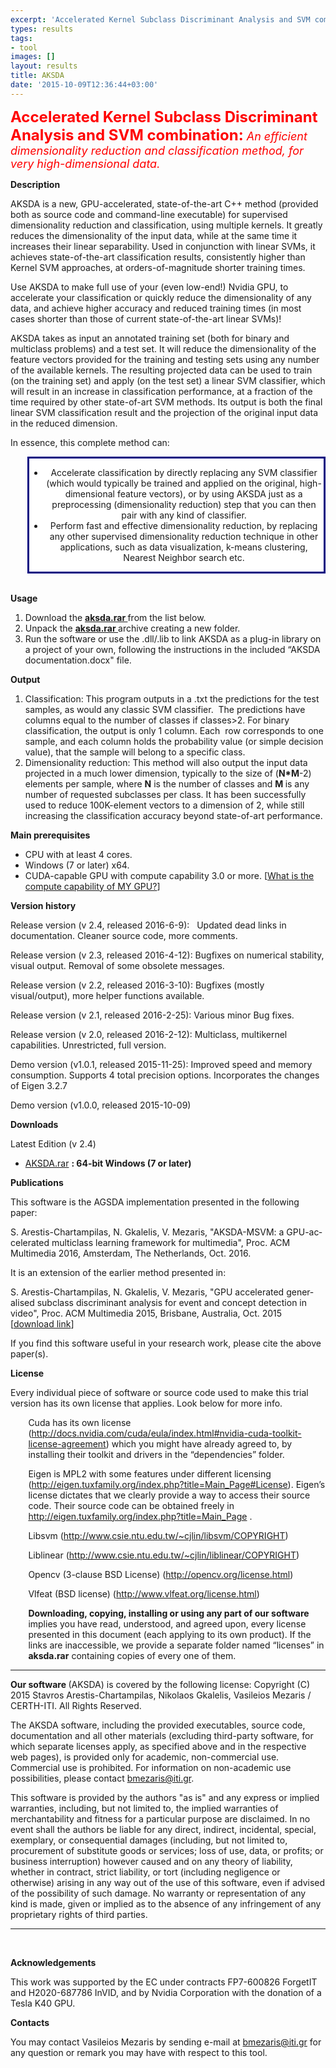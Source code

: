 ```yaml
---
excerpt: 'Accelerated Kernel Subclass Discriminant Analysis and SVM combination'
types: results
tags:
- tool
images: []
layout: results
title: AKSDA
date: '2015-10-09T12:36:44+03:00'
---
```

<p><font size="5" color="red"><strong>Accelerated Kernel Subclass Discriminant Analysis and SVM combination:</strong></font><em><font size="4" color="red"> An efficient dimensionality reduction and classification method, for very high-dimensional data.</font></em></p>
<p><strong>Description </strong></p>
<p>AKSDA is a new, GPU-accelerated, state-of-the-art C++ method (provided both as source code and command-line executable) for supervised dimensionality reduction and classification, using multiple kernels. It greatly reduces the dimensionality of the input data, while at the same time it increases their linear separability. Used in conjunction with linear SVMs, it achieves state-of-the-art classification results, consistently higher than Kernel SVM approaches, at orders-of-magnitude shorter training times.</p>
<p>Use AKSDA to make full use of your (even low-end!) Nvidia GPU, to accelerate your classification or quickly reduce the dimensionality of any data, and achieve higher accuracy and reduced training times (in most cases shorter than those of current state-of-the-art linear SVMs)!</p>
<p>AKSDA takes as input an annotated training set (both for binary and multiclass problems) and a test set. It will reduce the dimensionality of the feature vectors provided for the training and testing sets using any number of the available kernels. The resulting projected data can be used to train (on the training set) and apply (on the test set) a linear SVM classifier, which will result in an increase in classification performance, at a fraction of the time required by other state-of-art SVM methods. Its output is both the final linear SVM classification result and the projection of the original input data in the reduced dimension.</p>
<p>In essence, this complete method can:</p>
<div style="margin-left:20.5pt;background:#FFFFFF; border: 3px solid navy;text-align:center">
	<ul>
		<li>Accelerate classification by directly replacing any SVM classifier (which would typically be trained and applied on the original, high-dimensional feature vectors), or by using AKSDA just as a preprocessing (dimensionality reduction) step that you can then pair with any kind of classifier.</li>
		<li>Perform fast and effective dimensionality reduction, by replacing any other supervised dimensionality reduction technique in other applications, such as data visualization, k-means clustering, Nearest Neighbor search etc.</li>
	</ul>
</div>
<br>
<p><strong>Usage</strong></p>
<ol>
	<li>Download the <a href="#Downloads"><strong>aksda.rar </strong></a>from the list below.</li>
	<li>Unpack the <a href="#Downloads"><strong>aksda.rar </strong></a>archive creating a new folder.</li>
	<li>Run the software&nbsp;or use the .dll/.lib to link AKSDA as a plug-in library on a project of your own, following the instructions in the included “AKSDA documentation.docx" file.</li>
</ol>
<p><strong>Output</strong></p>
<ol>
	<li>Classification: This program outputs in a .txt the predictions for the test samples, as would any classic SVM classifier. &nbsp;The predictions have columns equal to the number of classes if classes&gt;2. For binary classification, the output is only 1 column. Each &nbsp;row corresponds to one sample, and each column holds the probability value (or simple decision value), that the sample will belong to a specific class.</li>
	<li>Dimensionality reduction: This method will also output the input data projected in a much lower dimension, typically to the size of (<strong>N*M</strong>-2) elements per sample, where <strong>Ν</strong> is the number of classes and <strong>M </strong>is any number of requested subclasses per class. It has been successfully used to reduce 100K-element vectors to a dimension of 2, while still increasing the classification accuracy beyond state-of-art performance.</li>
</ol>
<p><strong>Main prerequisites </strong></p>
<ul>
	<li>CPU with at least 4 cores.</li>
	<li>Windows (7 or later) x64.</li>
	<li>CUDA-capable GPU with compute capability 3.0 or more. [<a href="https://developer.nvidia.com/cuda-gpus">What is the compute capability of MY GPU?</a>]</li>
</ul>
<p><strong>Version history</strong></p>
<p>Release version (v 2.4, released 2016-6-9):&nbsp;&nbsp; Updated dead links in documentation. Cleaner source code, more comments.</p>
<p>Release version (v 2.3, released 2016-4-12): Bugfixes on numerical stability, visual output. Removal of some obsolete messages.</p>
<p>Release version (v 2.2, released 2016-3-10): Bugfixes (mostly visual/output), more helper functions available.</p>
<p>Release version (v 2.1, released 2016-2-25): Various minor Bug fixes.</p>
<p>Release version (v 2.0, released 2016-2-12): Multiclass, multikernel capabilities. Unrestricted, full version.</p>
<p>Demo version (v1.0.1, released 2015-11-25): Improved speed and memory consumption. Supports 4 total precision options. Incorporates the changes of Eigen 3.2.7</p>
<p>Demo version (v1.0.0, released 2015-10-09)</p>
<p><a name="Downloads"><strong>Downloads</strong></a></p>
<p>Latest Edition (v 2.4)</p>
<ul>
	<li><a href="http://mklab.iti.gr/files/AKSDAv2.4.rar">AKSDA.rar</a> <strong>: 64-bit Windows (7 or later)</strong></li>
</ul>
<p><strong>Publications </strong></p>
<p>This software is the AGSDA implementation presented in the following paper:</p>
<p><span lang="EN-US">S. Arestis-Chartampilas, N. Gkalelis, V. Mezaris, "AKSDA-MSVM: a GPU-accelerated multiclass learning framework for multimedia", Proc. ACM Multimedia 2016, Amsterdam, The Netherlands, Oct. 2016.</span></p>
<p>It is an extension of the earlier method presented in:</p>
<p><span lang="EN-US">S. Arestis-Chartampilas, N. Gkalelis, V. Mezaris, "GPU accelerated generalised subclass discriminant analysis for event and concept detection in video", Proc. ACM Multimedia 2015, Brisbane, Australia, Oct. 2015 </span>[<a href="http://www.iti.gr/~bmezaris/publications/mm15_preprint.pdf">download link</a>]</p>
<p>If you find this software useful in your research work, please cite the above paper(s).</p>
<p><strong>License </strong></p>
<p>Every individual piece of software or source code used to make this trial version has its own license that applies. Look below for more info.</p>
<p style="margin-left:21.3pt;">Cuda has its own license (<a href="http://docs.nvidia.com/cuda/eula/index.html#nvidia-cuda-toolkit-license-agreement">http://docs.nvidia.com/cuda/eula/index.html#nvidia-cuda-toolkit-license-agreement</a>) which you might have already agreed to, by installing their toolkit and drivers in the “dependencies” folder.</p>
<p style="margin-left:21.3pt;">Eigen is MPL2 with some features under different licensing (<a href="http://eigen.tuxfamily.org/index.php?title=Main_Page#License">http://eigen.tuxfamily.org/index.php?title=Main_Page#License</a>). Eigen’s license dictates that we clearly provide a way to access their source code. Their source code can be obtained freely in <a href="http://eigen.tuxfamily.org/index.php?title=Main_Page">http://eigen.tuxfamily.org/index.php?title=Main_Page</a> .</p>
<p style="margin-left:21.3pt;">Libsvm (<a href="http://www.csie.ntu.edu.tw/~cjlin/libsvm/COPYRIGHT">http://www.csie.ntu.edu.tw/~cjlin/libsvm/COPYRIGHT</a>)</p>
<p style="margin-left:21.3pt;">Liblinear (<a href="http://www.csie.ntu.edu.tw/~cjlin/liblinear/COPYRIGHT">http://www.csie.ntu.edu.tw/~cjlin/liblinear/COPYRIGHT</a>)</p>
<p style="margin-left:21.3pt;">Opencv (3-clause BSD License) (<a href="http://opencv.org/license.html">http://opencv.org/license.html</a>)</p>
<p style="margin-left:21.3pt;">Vlfeat (BSD license) (<a href="http://www.vlfeat.org/license.html">http://www.vlfeat.org/license.html</a>)</p>
<p style="margin-left:21.3pt;"><strong>Downloading, copying, installing or using any part of our software</strong> implies you have read, understood, and agreed upon, every license presented in this document (each applying to its own product). If the links are inaccessible, we provide a separate folder named “licenses” in <strong>aksda.rar</strong> containing copies of every one of them.</p>
<hr>
<p><strong>Our software </strong>(AKSDA) is covered by the <a>following license</a>: Copyright (C) 2015 Stavros Arestis-Chartampilas, Nikolaos Gkalelis, Vasileios Mezaris / CERTH-ITI. All Rights Reserved.</p>
<p>The AKSDA software, including the provided executables, source code, documentation and all other materials (excluding third-party software, for which separate licenses apply, as specified above and in the respective web pages), is provided only for academic, non-commercial use. Commercial use is prohibited. For information on non-academic use possibilities, please contact <a href="mailto:bmezaris@iti.gr">bmezaris@iti.gr</a>.&nbsp;</p>
<p>This software is provided by the authors "as is" and any express or implied warranties, including, but not limited to, the implied warranties of merchantability and fitness for a particular purpose are disclaimed. In no event shall the authors be liable for any direct, indirect, incidental, special, exemplary, or consequential damages (including, but not limited to, procurement of substitute goods or services; loss of use, data, or profits; or business interruption) however caused and on any theory of liability, whether in contract, strict liability, or tort (including negligence or otherwise) arising in any way out of the use of this software, even if advised of the possibility of such damage. No warranty or representation of any kind is made, given or implied as to the absence of any infringement of any proprietary rights of third parties.</p>
<hr>
<p>&nbsp;</p>
<p><strong>Acknowledgements</strong></p>
<p>This work was supported by the EC under contracts FP7-600826 ForgetIT and H2020-687786 InVID, and by Nvidia Corporation with the donation of a Tesla K40 GPU.</p>
<p><strong>Contacts </strong></p>
<p>You may contact Vasileios Mezaris by sending e-mail at <a href="mailto:bmezaris@iti.gr">bmezaris@iti.gr</a> for any question or remark you may have with respect to this tool.</p>
